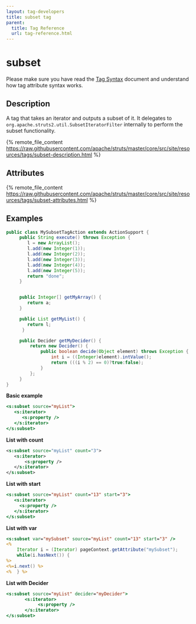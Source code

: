 ```yaml
---
layout: tag-developers
title: subset tag
parent:
  title: Tag Reference
  url: tag-reference.html
---
```


# subset

Please make sure you have read the [Tag Syntax](tag-syntax) document and understand how tag attribute syntax works.

## Description

A tag that takes an iterator and outputs a subset of it. It delegates to `org.apache.struts2.util.SubsetIteratorFilter`
internally to perform the subset functionality.

{% remote_file_content https://raw.githubusercontent.com/apache/struts/master/core/src/site/resources/tags/subset-description.html %}

## Attributes

{% remote_file_content https://raw.githubusercontent.com/apache/struts/master/core/src/site/resources/tags/subset-attributes.html %}

## Examples

```java
public class MySubsetTagAction extends ActionSupport {
     public String execute() throws Exception {
        l = new ArrayList();
        l.add(new Integer(1));
        l.add(new Integer(2));
        l.add(new Integer(3));
        l.add(new Integer(4));
        l.add(new Integer(5));
        return "done";
     }


     public Integer[] getMyArray() {
        return a;
     }

     public List getMyList() {
        return l;
      }

     public Decider getMyDecider() {
         return new Decider() {
             public boolean decide(Object element) throws Exception {
                 int i = ((Integer)element).intValue();
                 return (((i % 2) == 0)?true:false);
             }
         };
     }
}
```

**Basic example**

```jsp
<s:subset source="myList">
   <s:iterator>
      <s:property />
   </s:iterator>
</s:subset>
```

**List with count**

```xml
<s:subset source="myList" count="3">
   <s:iterator>
       <s:property />
   </s:iterator>
</s:subset>
```

**List with start**

```jsp
<s:subset source="myList" count="13" start="3">
   <s:iterator>
     <s:property />
   </s:iterator>
</s:subset>
```

**List with var**

```jsp
<s:subset var="mySubset" source="myList" count="13" start="3" />
<%
    Iterator i = (Iterator) pageContext.getAttribute("mySubset");
    while(i.hasNext()) {
%>
<%=i.next() %>
<%  } %>
```

**List with Decider**

```jsp
<s:subset source="myList" decider="myDecider">
       <s:iterator>
            <s:property />
       </s:iterator>
</s:subset>
```
